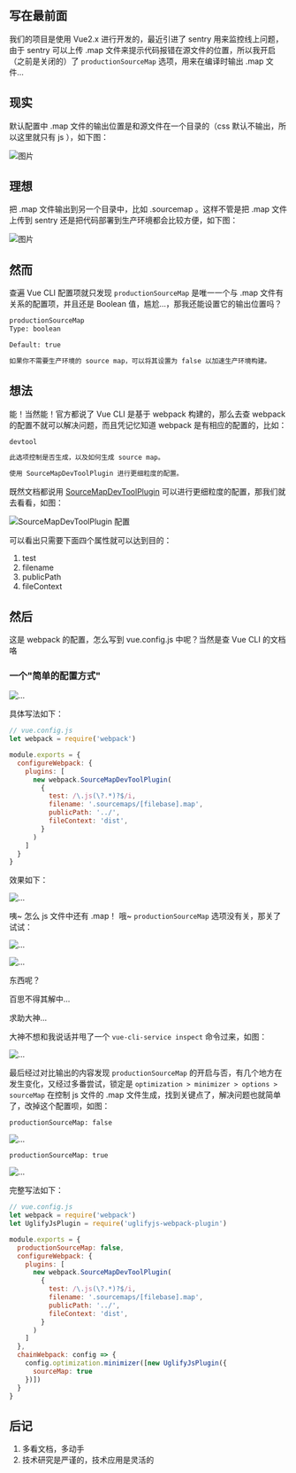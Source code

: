 ## 写在最前面

我们的项目是使用 Vue2.x 进行开发的，最近引进了 sentry 用来监控线上问题，由于 sentry 可以上传 .map 文件来提示代码报错在源文件的位置，所以我开启（之前是关闭的）了 `productionSourceMap` 选项，用来在编译时输出 .map 文件...

## 现实

默认配置中 .map 文件的输出位置是和源文件在一个目录的（css 默认不输出，所以这里就只有 js ），如下图：

![图片](./img/1.jpg)

## 理想

把 .map 文件输出到另一个目录中，比如 .sourcemap 。这样不管是把 .map 文件上传到 sentry 还是把代码部署到生产环境都会比较方便，如下图：

![图片](./img/2.jpg)

## 然而

查遍 Vue CLI 配置项就只发现 `productionSourceMap` 是唯一一个与 .map 文件有关系的配置项，并且还是 Boolean 值，尴尬...，那我还能设置它的输出位置吗？

```txt
productionSourceMap
Type: boolean

Default: true

如果你不需要生产环境的 source map，可以将其设置为 false 以加速生产环境构建。
```

## 想法

能！当然能！官方都说了 Vue CLI 是基于 webpack 构建的，那么去查 webpack 的配置不就可以解决问题，而且凭记忆知道 webpack 是有相应的配置的，比如：

```txt
devtool

此选项控制是否生成，以及如何生成 source map。

使用 SourceMapDevToolPlugin 进行更细粒度的配置。
```

既然文档都说用 [SourceMapDevToolPlugin](https://www.webpackjs.com/plugins/source-map-dev-tool-plugin/) 可以进行更细粒度的配置，那我们就去看看，如图：

![SourceMapDevToolPlugin 配置](./img/3.jpg)

可以看出只需要下面四个属性就可以达到目的：

1. test
2. filename
3. publicPath
4. fileContext

## 然后

这是 webpack 的配置，怎么写到 vue.config.js 中呢？当然是查 Vue CLI 的文档咯

### 一个"简单的配置方式"

![...](./img/4.jpg)

具体写法如下：

```js
// vue.config.js
let webpack = require('webpack')

module.exports = {
  configureWebpack: {
    plugins: [
      new webpack.SourceMapDevToolPlugin(
        {
          test: /\.js(\?.*)?$/i,
          filename: '.sourcemaps/[filebase].map',
          publicPath: '../',
          fileContext: 'dist',
        }
      )
    ]
  }
}
```

效果如下：

![...](./img/5.jpg)

咦~ 怎么 js 文件中还有 .map！
哦~ `productionSourceMap` 选项没有关，那关了试试：

![...](./img/6.jpg)

![...](./img/7.jpg)

东西呢？

百思不得其解中...

求助大神...

大神不想和我说话并甩了一个 `vue-cli-service inspect` 命令过来，如图：

![...](./img/8.jpg)

最后经过对比输出的内容发现  `productionSourceMap` 的开启与否，有几个地方在发生变化，又经过多番尝试，锁定是 `optimization > minimizer > options > sourceMap` 在控制 js 文件的 .map 文件生成，找到关键点了，解决问题也就简单了，改掉这个配置呗，如图：

`productionSourceMap: false`

![...](./img/9.jpg)

`productionSourceMap: true`

![...](./img/10.jpg)

完整写法如下：

```js
// vue.config.js
let webpack = require('webpack')
let UglifyJsPlugin = require('uglifyjs-webpack-plugin')

module.exports = {
  productionSourceMap: false,
  configureWebpack: {
    plugins: [
      new webpack.SourceMapDevToolPlugin(
        {
          test: /\.js(\?.*)?$/i,
          filename: '.sourcemaps/[filebase].map',
          publicPath: '../',
          fileContext: 'dist',
        }
      )
    ]
  },
  chainWebpack: config => {
    config.optimization.minimizer([new UglifyJsPlugin({
      sourceMap: true
    })])
  }
}
```

## 后记

1. 多看文档，多动手
2. 技术研究是严谨的，技术应用是灵活的